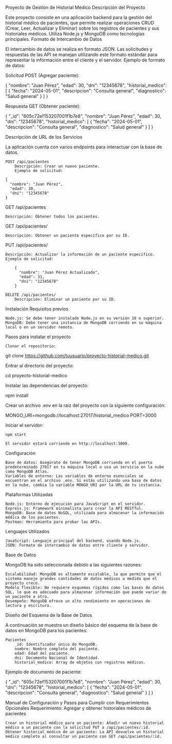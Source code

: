 Proyecto de Gestión de Historial Médico
Descripción del Proyecto

Este proyecto consiste en una aplicación backend para la gestión del historial médico de pacientes, que permite realizar operaciones CRUD (Crear, Leer, Actualizar y Eliminar) sobre los registros de pacientes y sus historiales médicos. Utiliza Node.js y MongoDB como tecnologías principales.
Formato de Intercambio de Datos

El intercambio de datos se realiza en formato JSON. Las solicitudes y respuestas de las API se manejan utilizando este formato estándar para representar la información entre el cliente y el servidor.
Ejemplo de formato de datos:

Solicitud POST (Agregar paciente):

{
  "nombre": "Juan Pérez",
  "edad": 30,
  "dni": "12345678",
  "historial_medico": [
    {
      "fecha": "2024-05-01",
      "descripcion": "Consulta general",
      "diagnostico": "Salud general"
    }
  ]
}

Respuesta GET (Obtener paciente):

{
  "_id": "605c72ef153207001f1b7e8",
  "nombre": "Juan Pérez",
  "edad": 30,
  "dni": "12345678",
  "historial_medico": [
    {
      "fecha": "2024-05-01",
      "descripcion": "Consulta general",
      "diagnostico": "Salud general"
    }
  ]
}

Descripción de URL de los Servicios

La aplicación cuenta con varios endpoints para interactuar con la base de datos.

    POST /api/pacientes
        Descripción: Crear un nuevo paciente.
        Ejemplo de solicitud:

    {
      "nombre": "Juan Pérez",
      "edad": 30,
      "dni": "12345678"
    }

GET /api/pacientes

    Descripción: Obtener todos los pacientes.

GET /api/pacientes/

    Descripción: Obtener un paciente específico por su ID.

PUT /api/pacientes/

    Descripción: Actualizar la información de un paciente específico.
    Ejemplo de solicitud:

        {
          "nombre": "Juan Pérez Actualizado",
          "edad": 31,
          "dni": "12345678"
        }

    DELETE /api/pacientes/
        Descripción: Eliminar un paciente por su ID.

Instalación
Requisitos previos

    Node.js: Se debe tener instalado Node.js en su versión 16 o superior.
    MongoDB: Debe tener una instancia de MongoDB corriendo en su máquina local o en un servidor remoto.

Pasos para instalar el proyecto

    Clonar el repositorio:

git clone https://github.com/tuusuario/proyecto-historial-medico.git

Entrar al directorio del proyecto:

cd proyecto-historial-medico

Instalar las dependencias del proyecto:

npm install

Crear un archivo .env en la raíz del proyecto con la siguiente configuración:

MONGO_URI=mongodb://localhost:27017/historial_medico
PORT=3000

Iniciar el servidor:

    npm start

    El servidor estará corriendo en http://localhost:3000.

Configuración

    Base de datos: Asegúrate de tener MongoDB corriendo en el puerto predeterminado 27017 en tu máquina local o usa un servicio en la nube como MongoDB Atlas.
    Variables de entorno: Las variables de entorno esenciales se encuentran en el archivo .env. Si estás utilizando una base de datos en la nube, cambia la variable MONGO_URI por la URL de tu instancia.

Plataformas Utilizadas

    Node.js: Entorno de ejecución para JavaScript en el servidor.
    Express.js: Framework minimalista para crear la API RESTful.
    MongoDB: Base de datos NoSQL, utilizada para almacenar la información médica de los pacientes.
    Postman: Herramienta para probar las APIs.

Lenguajes Utilizados

    JavaScript: Lenguaje principal del backend, usando Node.js.
    JSON: Formato de intercambio de datos entre cliente y servidor.

Base de Datos

MongoDB ha sido seleccionada debido a las siguientes razones:

    Escalabilidad: MongoDB es altamente escalable, lo que permite que el sistema maneje grandes cantidades de datos médicos a medida que el proyecto crece.
    Modelo flexible: No requiere esquemas rígidos como las bases de datos SQL, lo que es adecuado para almacenar información que puede variar de un paciente a otro.
    Desempeño: MongoDB ofrece un alto rendimiento en operaciones de lectura y escritura.

Diseño del Esquema de la Base de Datos

A continuación se muestra un diseño básico del esquema de la base de datos en MongoDB para los pacientes:

    Pacientes
        _id: Identificador único de MongoDB.
        nombre: Nombre completo del paciente.
        edad: Edad del paciente.
        dni: Documento Nacional de Identidad.
        historial_medico: Array de objetos con registros médicos.

Ejemplo de documento de paciente:

{
  "_id": "605c72ef153207001f1b7e8",
  "nombre": "Juan Pérez",
  "edad": 30,
  "dni": "12345678",
  "historial_medico": [
    {
      "fecha": "2024-05-01",
      "descripcion": "Consulta general",
      "diagnostico": "Salud general"
    }
  ]
}

Manual de Configuración y Pasos para Cumplir con Requerimientos Opcionales
Requerimiento: Agregar y obtener historiales médicos de pacientes

    Crear un historial médico para un paciente: Añadir un nuevo historial médico a un paciente con la solicitud PUT a /api/pacientes/:id.
    Obtener historial médico de un paciente: La API devuelve un historial médico completo al consultar un paciente con GET /api/pacientes/:id.


